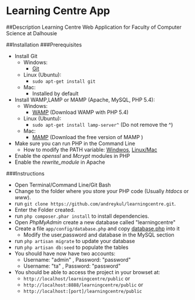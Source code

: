 Learning Centre App
==============

##Description
Learning Centre Web Application for Faculty of Computer Science at Dalhousie

##Installation
###Prerequisites

* Install Git
	* Windows:
		* [Git](http://git-scm.com/downloads)
	* Linux (Ubuntu):
		* `sudo apt-get install git`
	* Mac:
		* Installed by default
* Install WAMP,LAMP or MAMP (Apache, MySQL, PHP 5.4):
	* Windows:
		* [WAMP](http://www.wampserver.com/en) (Download WAMP with PHP 5.4)
	* Linux (Ubuntu):
		* `sudo apt-get install lamp-server^` (Do not remove the ^)
	* Mac:
		* [MAMP](http://www.mamp.info/en/index.html) (Download the free version of MAMP )
* Make sure you can run PHP in the Command Line 
	* How to modify the PATH variable: [Windwos](http://www.itechtalk.com/thread3595.html), [Linux/Mac](http://www.cyberciti.biz/faq/unix-linux-adding-path/)
* Enable the _openssl_ and _Mcrypt_ modules in PHP
* Enable the *rewrite_module* in Apache

###Instructions
* Open Terminal/Command Line/Git Bash
* Change to the folder where you store your PHP code (Usually _htdocs_ or _www_).
* run `git clone https://github.com/andreykul/learningcentre.git`.
* Enter the Folder created.
* run `php composer.phar install` to install dependencies. 
* Open _PhpMyAdmin_ create a new database called "learningcentre"
* Create a file `app/config/database.php` and copy [database.php](https://raw.github.com/laravel/laravel/master/app/config/database.php) into it
	* Modify the user,password and database in the MySQL section
* run `php artisan migrate` to update your database
* run `php artisan db:seed` to populate the tables
* You should have now have two accounts:
  * Username: "admin" , Password: "password"
  * Username: "ta" , Password: "password"
* You should be able to access the project in your browset at:
	* `http://localhost/learningcentre/public` or
	* `http://localhost:8888/learningcentre/public` or
	* `http://localhost:[port]/learningcentre/public`


